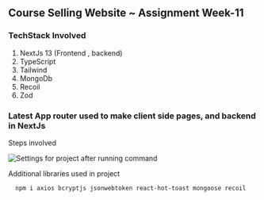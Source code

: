 ## Course Selling Website ~ Assignment Week-11

### TechStack Involved

1. NextJs 13 (Frontend , backend)
2. TypeScript
3. Tailwind
4. MongoDb
5. Recoil
6. Zod

### Latest App router used to make client side pages, and backend in NextJs

Steps involved

![Settings for project after running command](https://i.imgur.com/nUOeSWw.png)

Additional libraries used in project

```bash
  npm i axios bcryptjs jsonwebtoken react-hot-toast mongoose recoil
```
